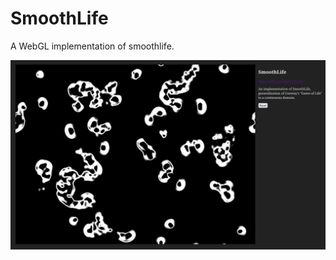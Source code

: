 # SmoothLife
A WebGL implementation of smoothlife.

![SmoothLife](https://raw.githubusercontent.com/BenJilks/SmoothLife/master/screenshots/screenshot.jpg)
